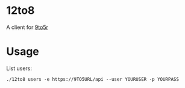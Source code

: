 # 12to8

A client for [9to5r](https://github.com/kalmanolah/925r)

# Usage

List users:

```
./12to8 users -e https://9TO5URL/api --user YOURUSER -p YOURPASS
```
